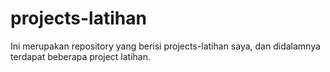 # projects-latihan
Ini merupakan repository yang berisi projects-latihan saya, dan didalamnya terdapat beberapa project latihan.
